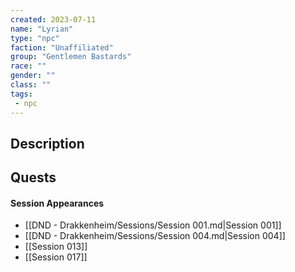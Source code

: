 ```yaml
---
created: 2023-07-11
name: "Lyrian"
type: "npc"
faction: "Unaffiliated"
group: "Gentlemen Bastards"
race: ""
gender: ""
class: ""
tags:
 - npc
---
```

## Description


## Quests
<!-- QueryToSerialize: TASK FROM "DND - Drakkenheim/Quests" WHERE !completed AND contains(outlinks, [[Lyrian]]) -->

#### Session Appearances
<!-- QueryToSerialize: LIST FROM [[Lyrian]] WHERE file.folder = "DND - Drakkenheim/Sessions" -->
<!-- SerializedQuery: LIST FROM [[Lyrian]] WHERE file.folder = "DND - Drakkenheim/Sessions" -->
- [[DND - Drakkenheim/Sessions/Session 001.md|Session 001]]
- [[DND - Drakkenheim/Sessions/Session 004.md|Session 004]]
- [[Session 013]]
- [[Session 017]]
<!-- SerializedQuery END -->



